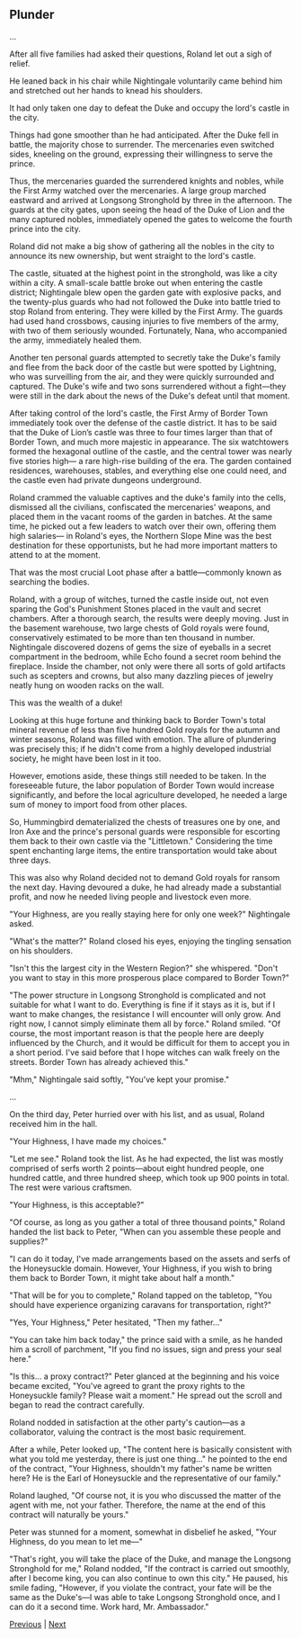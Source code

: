 ## Plunder
...

After all five families had asked their questions, Roland let out a sigh of relief.

He leaned back in his chair while Nightingale voluntarily came behind him and stretched out her hands to knead his shoulders.

It had only taken one day to defeat the Duke and occupy the lord's castle in the city.

Things had gone smoother than he had anticipated. After the Duke fell in battle, the majority chose to surrender. The mercenaries even switched sides, kneeling on the ground, expressing their willingness to serve the prince.

Thus, the mercenaries guarded the surrendered knights and nobles, while the First Army watched over the mercenaries. A large group marched eastward and arrived at Longsong Stronghold by three in the afternoon. The guards at the city gates, upon seeing the head of the Duke of Lion and the many captured nobles, immediately opened the gates to welcome the fourth prince into the city.

Roland did not make a big show of gathering all the nobles in the city to announce its new ownership, but went straight to the lord's castle.

The castle, situated at the highest point in the stronghold, was like a city within a city. A small-scale battle broke out when entering the castle district; Nightingale blew open the garden gate with explosive packs, and the twenty-plus guards who had not followed the Duke into battle tried to stop Roland from entering. They were killed by the First Army. The guards had used hand crossbows, causing injuries to five members of the army, with two of them seriously wounded. Fortunately, Nana, who accompanied the army, immediately healed them.

Another ten personal guards attempted to secretly take the Duke's family and flee from the back door of the castle but were spotted by Lightning, who was surveilling from the air, and they were quickly surrounded and captured. The Duke's wife and two sons surrendered without a fight—they were still in the dark about the news of the Duke's defeat until that moment.



After taking control of the lord's castle, the First Army of Border Town immediately took over the defense of the castle district. It has to be said that the Duke of Lion’s castle was three to four times larger than that of Border Town, and much more majestic in appearance. The six watchtowers formed the hexagonal outline of the castle, and the central tower was nearly five stories high— a rare high-rise building of the era. The garden contained residences, warehouses, stables, and everything else one could need, and the castle even had private dungeons underground.



Roland crammed the valuable captives and the duke's family into the cells, dismissed all the civilians, confiscated the mercenaries' weapons, and placed them in the vacant rooms of the garden in batches. At the same time, he picked out a few leaders to watch over their own, offering them high salaries— in Roland's eyes, the Northern Slope Mine was the best destination for these opportunists, but he had more important matters to attend to at the moment.



That was the most crucial Loot phase after a battle—commonly known as searching the bodies.



Roland, with a group of witches, turned the castle inside out, not even sparing the God's Punishment Stones placed in the vault and secret chambers. After a thorough search, the results were deeply moving. Just in the basement warehouse, two large chests of Gold royals were found, conservatively estimated to be more than ten thousand in number. Nightingale discovered dozens of gems the size of eyeballs in a secret compartment in the bedroom, while Echo found a secret room behind the fireplace. Inside the chamber, not only were there all sorts of gold artifacts such as scepters and crowns, but also many dazzling pieces of jewelry neatly hung on wooden racks on the wall.



This was the wealth of a duke!



Looking at this huge fortune and thinking back to Border Town's total mineral revenue of less than five hundred Gold royals for the autumn and winter seasons, Roland was filled with emotion. The allure of plundering was precisely this; if he didn't come from a highly developed industrial society, he might have been lost in it too.



However, emotions aside, these things still needed to be taken. In the foreseeable future, the labor population of Border Town would increase significantly, and before the local agriculture developed, he needed a large sum of money to import food from other places.



So, Hummingbird dematerialized the chests of treasures one by one, and Iron Axe and the prince's personal guards were responsible for escorting them back to their own castle via the "Littletown." Considering the time spent enchanting large items, the entire transportation would take about three days.



This was also why Roland decided not to demand Gold royals for ransom the next day. Having devoured a duke, he had already made a substantial profit, and now he needed living people and livestock even more.



"Your Highness, are you really staying here for only one week?" Nightingale asked.

"What's the matter?" Roland closed his eyes, enjoying the tingling sensation on his shoulders.

"Isn't this the largest city in the Western Region?" she whispered. "Don't you want to stay in this more prosperous place compared to Border Town?"

"The power structure in Longsong Stronghold is complicated and not suitable for what I want to do. Everything is fine if it stays as it is, but if I want to make changes, the resistance I will encounter will only grow. And right now, I cannot simply eliminate them all by force." Roland smiled. "Of course, the most important reason is that the people here are deeply influenced by the Church, and it would be difficult for them to accept you in a short period. I've said before that I hope witches can walk freely on the streets. Border Town has already achieved this."

"Mhm," Nightingale said softly, "You've kept your promise."

...

On the third day, Peter hurried over with his list, and as usual, Roland received him in the hall.

"Your Highness, I have made my choices."

"Let me see." Roland took the list. As he had expected, the list was mostly comprised of serfs worth 2 points—about eight hundred people, one hundred cattle, and three hundred sheep, which took up 900 points in total. The rest were various craftsmen.



"Your Highness, is this acceptable?"

"Of course, as long as you gather a total of three thousand points," Roland handed the list back to Peter, "When can you assemble these people and supplies?"

"I can do it today, I've made arrangements based on the assets and serfs of the Honeysuckle domain. However, Your Highness, if you wish to bring them back to Border Town, it might take about half a month."

"That will be for you to complete," Roland tapped on the tabletop, "You should have experience organizing caravans for transportation, right?"

"Yes, Your Highness," Peter hesitated, "Then my father..."

"You can take him back today," the prince said with a smile, as he handed him a scroll of parchment, "If you find no issues, sign and press your seal here."

"Is this... a proxy contract?" Peter glanced at the beginning and his voice became excited, "You've agreed to grant the proxy rights to the Honeysuckle family? Please wait a moment." He spread out the scroll and began to read the contract carefully.

Roland nodded in satisfaction at the other party's caution—as a collaborator, valuing the contract is the most basic requirement.

After a while, Peter looked up, "The content here is basically consistent with what you told me yesterday, there is just one thing..." he pointed to the end of the contract, "Your Highness, shouldn't my father's name be written here? He is the Earl of Honeysuckle and the representative of our family."



Roland laughed, "Of course not, it is you who discussed the matter of the agent with me, not your father. Therefore, the name at the end of this contract will naturally be yours."



Peter was stunned for a moment, somewhat in disbelief he asked, "Your Highness, do you mean to let me—"



"That's right, you will take the place of the Duke, and manage the Longsong Stronghold for me," Roland nodded, "If the contract is carried out smoothly, after I become king, you can also continue to own this city." He paused, his smile fading, "However, if you violate the contract, your fate will be the same as the Duke's—I was able to take Longsong Stronghold once, and I can do it a second time. Work hard, Mr. Ambassador."





[Previous](CH0120.md) | [Next](CH0122.md)
